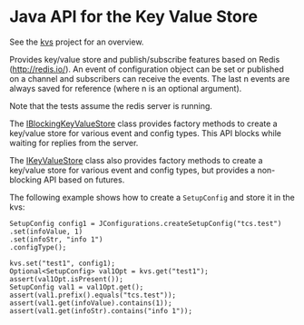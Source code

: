 Java API for the Key Value Store
================================

See the [kvs](../kvs) project for an overview.

Provides key/value store and publish/subscribe features based on Redis (http://redis.io/).
An event of configuration object can be set or published on a channel and subscribers
can receive the events. The last n events are always saved for reference (where n is an optional argument).

Note that the tests assume the redis server is running.

The [IBlockingKeyValueStore](src/main/java/javacsw/services/kvs/IBlockingKeyValueStore.java) class provides factory methods to create
a key/value store for various event and config types. This API blocks while waiting for replies from
the server.

The [IKeyValueStore](src/main/java/javacsw/services/kvs/IKeyValueStore.java) class also provides factory methods to create
a key/value store for various event and config types, but provides a non-blocking API based on futures.

The following example shows how to create a `SetupConfig` and store it in
the kvs:

```
SetupConfig config1 = JConfigurations.createSetupConfig("tcs.test")
.set(infoValue, 1)
.set(infoStr, "info 1")
.configType();

kvs.set("test1", config1);
Optional<SetupConfig> val1Opt = kvs.get("test1");
assert(val1Opt.isPresent());
SetupConfig val1 = val1Opt.get();
assert(val1.prefix().equals("tcs.test"));
assert(val1.get(infoValue).contains(1));
assert(val1.get(infoStr).contains("info 1"));
```